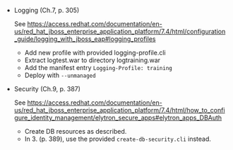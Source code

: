 * Logging (Ch.7, p. 305)

  See https://access.redhat.com/documentation/en-us/red_hat_jboss_enterprise_application_platform/7.4/html/configuration_guide/logging_with_jboss_eap#logging_profiles

  * Add new profile with provided logging-profile.cli
  * Extract logtest.war to directory logtraining.war
  * Add the manifest entry ```Logging-Profile: training```
  * Deploy with ```--unmanaged```

* Security (Ch.9, p. 387)

  See https://access.redhat.com/documentation/en-us/red_hat_jboss_enterprise_application_platform/7.4/html/how_to_configure_identity_management/elytron_secure_apps#elytron_apps_DBAuth

  * Create DB resources as described.
  * In 3. (p. 389), use the provided ```create-db-security.cli``` instead.
